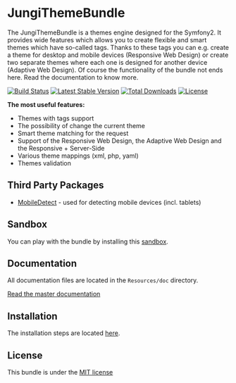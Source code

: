 JungiThemeBundle
================

The JungiThemeBundle is a themes engine designed for the Symfony2. It provides wide features which allows you to create
flexible and smart themes which have so-called tags. Thanks to these tags you can e.g. create a theme for desktop and mobile
devices (Responsive Web Design) or create two separate themes where each one is designed for another device (Adaptive Web
Design). Of course the functionality of the bundle not ends here. Read the documentation to know more.

[![Build Status](https://travis-ci.org/piku235/JungiThemeBundle.svg?branch=master)](https://travis-ci.org/piku235/JungiThemeBundle)
[![Latest Stable Version](https://poser.pugx.org/jungi/theme-bundle/v/stable.svg)](https://packagist.org/packages/jungi/theme-bundle)
[![Total Downloads](https://poser.pugx.org/jungi/theme-bundle/downloads.svg)](https://packagist.org/packages/jungi/theme-bundle)
[![License](https://poser.pugx.org/jungi/theme-bundle/license.svg)](https://packagist.org/packages/jungi/theme-bundle)

**The most useful features:**

* Themes with tags support
* The possibility of change the current theme
* Smart theme matching for the request
* Support of the Responsive Web Design, the Adaptive Web Design and the Responsive + Server-Side
* Various theme mappings (xml, php, yaml)
* Themes validation

Third Party Packages
--------------------

* [MobileDetect](https://github.com/serbanghita/Mobile-Detect) - used for detecting mobile devices (incl. tablets)

Sandbox
-------

You can play with the bundle by installing this [sandbox](https://github.com/piku235/JungiThemeBundleSandbox).

Documentation
-------------

All documentation files are located in the `Resources/doc` directory.

[Read the master documentation](https://github.com/piku235/JungiThemeBundle/tree/master/Resources/doc/index.md)

Installation
------------

The installation steps are located [here](https://github.com/piku235/JungiThemeBundle/tree/master/Resources/doc/installation.md).

License
-------

This bundle is under the [MIT license](https://github.com/piku235/JungiThemeBundle/blob/master/Resources/meta/LICENSE)

